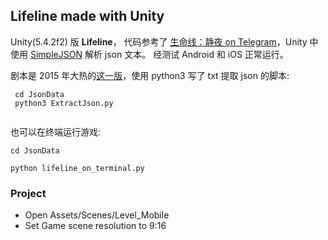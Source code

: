 ## Lifeline made with Unity

  
Unity(5.4.2f2) 版 **Lifeline**， 代码参考了 [生命线：静夜 on Telegram](http://www.jianshu.com/p/5a480d2d5dc6)，Unity 中使用 [SimpleJSON](http://wiki.unity3d.com/index.php/SimpleJSON) 解析 json 文本。
经测试 Android 和 iOS 正常运行。  
 
剧本是 2015 年大热的[这一版](https://itunes.apple.com/cn/app/lifeline-sheng-ming-xian/id982354972?mt=8)，使用 python3 写了 txt 提取 json 的脚本: 

``` 
 cd JsonData  
 python3 ExtractJson.py   
 
``` 


也可以在终端运行游戏:  

``` 
cd JsonData  
 
python lifeline_on_terminal.py 

```



### Project   

- Open Assets/Scenes/Level_Mobile  
- Set Game scene resolution to 9:16   



